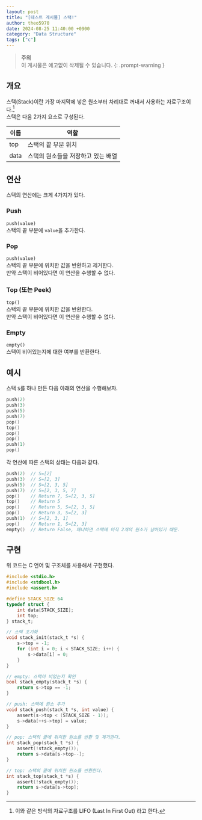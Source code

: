 ```yaml
---
layout: post
title: "[테스트 게시물] 스택!"
author: theo5970
date: 2024-08-25 11:40:00 +0900
category: "Data Structure"
tags: ["c"]
---
```


> **주의**\
> 이 게시물은 예고없이 삭제될 수 있습니다.
{: .prompt-warning }

## 개요

스택(Stack)이란 가장 마지막에 넣은 원소부터 차례대로 꺼내서 사용하는 자료구조이다.[^lifo]\
스택은 다음 2가지 요소로 구성된다.

| 이름   | 역할                  |
| ---- | ------------------- |
| top  | 스택의 끝 부분 위치         |
| data | 스택의 원소들을 저장하고 있는 배열 |


## 연산

스택의 연산에는 크게 4가지가 있다.

### Push
`push(value)`\
스택의 끝 부분에 `value`을 추가한다.

### Pop
`push(value)`\
스택의 끝 부분에 위치한 값을 반환하고 제거한다.\
만약 스택이 비어있다면 이 연산을 수행할 수 없다.

### Top (또는 Peek)
`top()`\
스택의 끝 부분에 위치한 값을 반환한다.\
만약 스택이 비어있다면 이 연산을 수행할 수 없다.

### Empty
`empty()`\
스택이 비어있는지에 대한 여부를 반환한다.

## 예시

스택 `S`를 하나 만든 다음 아래의 연산을 수행해보자.

```c
push(2) 
push(3) 
push(5)
push(7)
pop()
top()
pop()
pop()
push(1)
pop()
```

각 연산에 따른 스택의 상태는 다음과 같다.

```c
push(2)  // S=[2]
push(3)  // S=[2, 3]
push(5)  // S=[2, 3, 5]
push(7)  // S=[2, 3, 5, 7]
pop()    // Return 7, S=[2, 3, 5]
top()    // Return 5
pop()    // Return 5, S=[2, 3, 5]
pop()    // Return 3, S=[2, 3]
push(1)  // S=[2, 3, 1]
pop()    // Return 1, S=[2, 3]
empty()  // Return False, 왜냐하면 스택에 아직 2개의 원소가 남아있기 때문.
```


## 구현

위 코드는 C 언어 및 구조체를 사용해서 구현했다.

```c
#include <stdio.h>
#include <stdbool.h>
#include <assert.h>

#define STACK_SIZE 64
typedef struct {
    int data[STACK_SIZE];
    int top;
} stack_t;

// 스택 초기화
void stack_init(stack_t *s) {
    s->top = -1;
    for (int i = 0; i < STACK_SIZE; i++) {
	    s->data[i] = 0;
    }
}

// empty: 스택이 비었는지 확인
bool stack_empty(stack_t *s) {
	return s->top == -1;
}

// push: 스택에 원소 추가
void stack_push(stack_t *s, int value) {
	assert(s->top < (STACK_SIZE - 1));
	s->data[++s->top] = value;
}

// pop: 스택의 끝에 위치한 원소를 반환 및 제거한다.
int stack_pop(stack_t *s) {
    assert(!stack_empty());
    return s->data[s->top--];
}

// top: 스택의 끝에 위치한 원소를 반환한다.
int stack_top(stack_t *s) {
	assert(!stack_empty());
	return s->data[s->top];
}
```



[^lifo]: 이와 같은 방식의 자료구조를 LIFO (Last In First Out) 라고 한다.